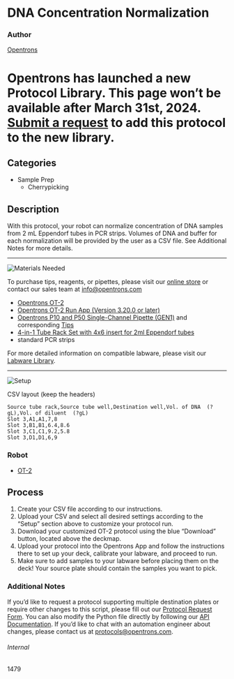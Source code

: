 # DNA Concentration Normalization

### Author
[Opentrons](https://opentrons.com/)


# Opentrons has launched a new Protocol Library. This page won’t be available after March 31st, 2024. [Submit a request](https://docs.google.com/forms/d/e/1FAIpQLSdYYp9QCKow4nn0KlCVsMS3HX0eJ0N9O7-erajKvcpT0lWbSg/viewform) to add this protocol to the new library.

## Categories
* Sample Prep
	* Cherrypicking

## Description
With this protocol, your robot can normalize concentration of DNA samples from 2 mL Eppendorf tubes in PCR strips. Volumes of DNA and buffer for each normalization will be provided by the user as a CSV file. See Additional Notes for more details.

---
![Materials Needed](https://s3.amazonaws.com/opentrons-protocol-library-website/custom-README-images/001-General+Headings/materials.png)

To purchase tips, reagents, or pipettes, please visit our [online store](https://shop.opentrons.com/) or contact our sales team at [info@opentrons.com](mailto:info@opentrons.com)

* [Opentrons OT-2](https://shop.opentrons.com/collections/ot-2-robot/products/ot-2)
* [Opentrons OT-2 Run App (Version 3.20.0 or later)](https://opentrons.com/ot-app/)
* [Opentrons P10 and P50 Single-Channel Pipette (GEN1)](https://shop.opentrons.com/collections/ot-2-pipettes) and corresponding [Tips](https://shop.opentrons.com/collections/opentrons-tips)
* [4-in-1 Tube Rack Set with 4x6 insert for 2ml Eppendorf tubes](https://shop.opentrons.com/collections/opentrons-tips/products/tube-rack-set-1)
* standard PCR strips

For more detailed information on compatible labware, please visit our [Labware Library](https://labware.opentrons.com/).

---
![Setup](https://s3.amazonaws.com/opentrons-protocol-library-website/custom-README-images/001-General+Headings/Setup.png)

CSV layout (keep the headers)

```
Source tube rack,Source tube well,Destination well,Vol. of DNA  (?gL),Vol. of diluent  (?gL)
Slot 3,A1,A1,7,8
Slot 3,B1,B1,6.4,8.6
Slot 3,C1,C1,9.2,5.8
Slot 3,D1,D1,6,9
```

### Robot
* [OT-2](https://opentrons.com/ot-2)

## Process

1. Create your CSV file according to our instructions.
2. Upload your CSV and select all desired settings according to the “Setup” section above to customize your protocol run.
3. Download your customized OT-2 protocol using the blue “Download” button, located above the deckmap.
4. Upload your protocol into the Opentrons App and follow the instructions there to set up your deck, calibrate your labware, and proceed to run.
5. Make sure to add samples to your labware before placing them on the deck! Your source plate should contain the samples you want to pick.

### Additional Notes

If you’d like to request a protocol supporting multiple destination plates or require other changes to this script, please fill out our [Protocol Request Form](https://opentrons-protocol-dev.paperform.co/). You can also modify the Python file directly by following our [API Documentation](https://docs.opentrons.com/v2/apiv2index.html). If you’d like to chat with an automation engineer about changes, please contact us at [protocols@opentrons.com](mailto:protocols@opentrons.com).

###### Internal
1479

